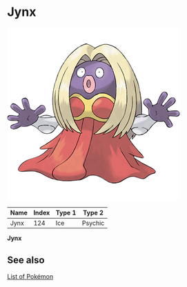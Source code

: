 # Jynx


![Jynx](images/124.png)

| **Name** | **Index** | **Type 1** | **Type 2** |
|----|----|----|----|
| Jynx | 124 | Ice | Psychic  |

**Jynx** 

## See also

[List of Pokémon](../pokemon.md)

